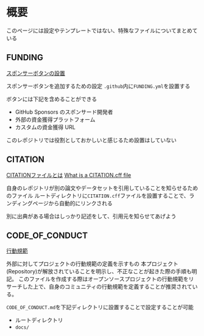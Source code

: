 # 概要

このページには設定やテンプレートではない、特殊なファイルについてまとめている

## FUNDING

[スポンサーボタンの設置](https://docs.github.com/ja/repositories/managing-your-repositorys-settings-and-features/customizing-your-repository/displaying-a-sponsor-button-in-your-repository)

スポンサーボタンを追加するための設定
`.github`内に`FUNDING.yml`を設置する

ボタンには下記を含めることができる

* GitHub Sponsors のスポンサード開発者
* 外部の資金獲得プラットフォーム
* カスタムの資金獲得 URL

このレポジトリでは役割としておかしいと感じるため設置はしていない

## CITATION

[CITATIONファイルとは](https://docs.github.com/ja/repositories/managing-your-repositorys-settings-and-features/customizing-your-repository/about-citation-files)
[What is a CITATION.cff file](https://citation-file-format.github.io/)

自身のレポジトリが別の論文やデータセットを引用していることを知らせるためのファイル
ルートディレクトリに`CITATION.cff`ファイルを設置することで、ランディングページから自動的にリンクされる

別に出典がある場合はしっかり記述をして、引用元を知らせてあげよう

## CODE_OF_CONDUCT

[行動規範](https://docs.github.com/ja/communities/setting-up-your-project-for-healthy-contributions/adding-a-code-of-conduct-to-your-project)

外部に対してプロジェクトの行動規範の定義を示すもの
本プロジェクト(Repository)が解放されていることを明示し、不正なことが起きた際の手順も明記。
このファイルを作成する際はオープンソースプロジェクトの行動規範をリサーチした上で、自身のコミュニティの行動規範を定義することが推奨されている。

`CODE_OF_CONDUCT.md`を下記ディレクトリに設置することで設定することが可能

* ルートディレクトリ
* `docs/`

